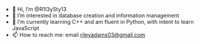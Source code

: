 - 👋 Hi, I’m @R1l3ySty13
- 👀 I’m interested in database creation and information management
- 🌱 I’m currently learning C++ and am fluent in Python, with intent to learn JavaScript
- 📫 How to reach me: email rileyadams03@gmail.com

<!---
R1l3ySty13/R1l3ySty13 is a ✨ special ✨ repository because its `README.md` (this file) appears on your GitHub profile.
You can click the Preview link to take a look at your changes.
--->
